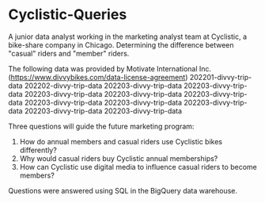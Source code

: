 # Cyclistic-Queries
A junior data analyst working in the marketing analyst team at Cyclistic, a bike-share company in Chicago. Determining the difference between "casual" riders and "member" riders.

The following data was provided by Motivate International Inc. (https://www.divvybikes.com/data-license-agreement)
202201-divvy-trip-data
202202-divvy-trip-data
202203-divvy-trip-data
202203-divvy-trip-data
202203-divvy-trip-data
202203-divvy-trip-data
202203-divvy-trip-data
202203-divvy-trip-data
202203-divvy-trip-data
202203-divvy-trip-data
202203-divvy-trip-data
202203-divvy-trip-data

Three questions will guide the future marketing program:
1. How do annual members and casual riders use Cyclistic bikes differently?
2. Why would casual riders buy Cyclistic annual memberships?
3. How can Cyclistic use digital media to influence casual riders to become members?

Questions were answered using SQL in the BigQuery data warehouse. 
